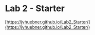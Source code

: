 # Lab 2 - Starter


[https://jvhuebner.github.io/Lab2_Starter/](https://jvhuebner.github.io/Lab2_Starter/)

